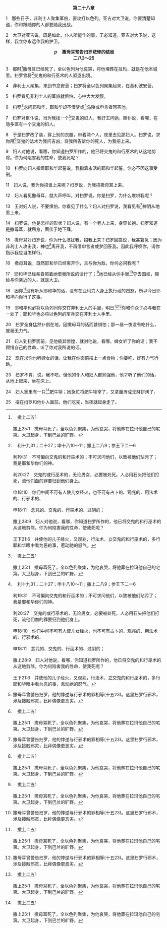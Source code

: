 <p style="text-align:center;font-weight:bold;">第二十八章</p>

1　那些日子，非利士人聚集军旅，要攻打以色列。亚吉对大卫说，你要清楚知道，你和跟随你的人都要随我出战。

2　大卫对亚吉说，既是如此，仆人所能作的事，王必知道。亚吉对大卫说，这样，我立你永远作我的护卫。
<p style="text-align:center;font-weight:bold;">ｐ　撒母耳预告扫罗悲惨的结局<br>二八3～25</p>

3　那时[^a]撒母耳已经死了，全以色列为他哀哭，将他埋葬在拉玛，就是在他本城里。扫罗曾将[^b]交鬼的和行巫术的人驱逐出境。

[^a]:　撒上二五1<br><br>撒上25:1　撒母耳死了，全以色列聚集，为他哀哭，将他葬在拉玛他自己的宅第。大卫起身，下到巴兰的旷野。

[^b]:　利十九31；二十27；申十八10～11；撒上二八9；参王下二一6<br><br>利19:31　不可偏向交鬼的和行巫术的；不可求问他们，以致被他们玷污了；我是耶和华你们的神。<br><br>利20:27　交鬼的或行巫术的，无论男女，必要被处死。人必用石头把他们打死，流他们血的罪要归到他们身上。<br><br>申18:10　你们中间不可有人使儿女经火，也不可有占卜的、观兆的、用法术的、行邪术的、<br><br>申18:11　念咒的、交鬼的、行巫术的、过阴的；<br><br>撒上28:9　妇人对他说，看哪，你知道扫罗所作的，他已将交鬼的和行巫术的从这地剪除。你为何陷害我的性命，使我死呢？<br><br>王下21:6　并使他的儿子经火，又观兆，行法术，立交鬼的和行巫术的，多行耶和华眼中看为恶的事，惹动祂的怒气。

4　非利士人聚集，来到书念安营；扫罗将全以色列聚集起来，在基利波安营。

5　扫罗看见非利士人的军旅就惧怕，心中大大发颤。

6　扫罗[^a]求问耶和华，耶和华却不借梦或[^b]乌陵或申言者回答他。

[^a]:　撒上十四37<br><br>撒上14:37　扫罗求问神说，我可以下去追赶非利士人吗？你要将他们交在以色列人手里吗？但那日神没有回答他。

[^b]:　参出二八30；民二七21；申三三8<br><br>出28:30　你又要将乌陵和土明放在决断的胸牌里；亚伦进到耶和华面前的时候，要带在胸前，在耶和华面前常将以色列人的决断牌带在胸前。<br><br>民27:21　他要站在祭司以利亚撒面前，以利亚撒要凭乌陵的判断，在耶和华面前为他求问。他和以色列人全会众都要遵以利亚撒的话出入。<br><br>申33:8　论利未说，耶和华啊，愿你的土明和乌陵都在你的虔诚人那里；你在玛撒曾试验他，在米利巴水曾与他争论。

7　扫罗对臣仆说，当为我找一个[^1]交鬼的妇人，我好去问她。臣仆说，看哪，在隐多珥有一个交鬼的妇人。

[^1]:撒母耳曾警告扫罗，他的悖逆与行邪术的罪相等(十五23)。这里扫罗行邪术，涉及接触邪灵，比拜偶像更恶劣。

8　于是扫罗改了装，穿上别的衣服，带着两个人，夜里去见那妇人。扫罗说，求你用[^a]交鬼的法术为我问吉凶，将我所告诉你的死人，为我招上来。

[^a]:　利十九31；申十八11；徒十六16<br><br>利19:31　不可偏向交鬼的和行巫术的；不可求问他们，以致被他们玷污了；我是耶和华你们的神。<br><br>申18:11　念咒的、交鬼的、行巫术的、过阴的；<br><br>徒16:16　后来，我们往那祷告的地方去，有一个使女迎面而来，她有巫觋的灵附着，行占卜，叫她的主人们大得财利。

9　妇人对他说，看哪，你知道扫罗所作的，他已将交鬼的和行巫术的从这地剪除。你为何陷害我的性命，使我死呢？

10　扫罗向妇人指着耶和华起誓说，我指着永活的耶和华起誓，你必不因这事受刑。

11　妇人说，我为你招谁上来呢？扫罗说，为我招撒母耳上来。

12　妇人看见撒母耳，就大声呼叫，对扫罗说，你是扫罗，为什么欺哄我呢？

13　王对妇人说，不要惧怕，你看见了什么？妇人对扫罗说，我看见有[^1]神明从地里上来。

[^1]:或，神；希伯来文， elohim， 伊罗欣。

14　扫罗说，他是怎样的形状？妇人说，有一个老人上来，身穿长袍。扫罗知道是撒母耳，就屈身，面伏于地下拜。

15　撒母耳对扫罗说，你为什么搅扰我，招我上来？扫罗回答说，我甚窘急；因为非利士人攻击我，神也[^a]离开我，不再借申言者或梦回答我。因此我呼唤你，请你指示我应当怎样行。

[^a]:　撒上十六14；十八12<br><br>撒上16:14　耶和华的灵离开扫罗，有恶灵从耶和华那里来惊扰他。<br><br>撒上18:12　扫罗惧怕大卫，因为耶和华与大卫同在，却离开了扫罗。

16　撒母耳说，既然耶和华已经离开你，且与你为敌，你何必问我呢？

17　耶和华已经亲自照着祂借我所说的话行了；[^a]祂已经从你手里[^1]夺去国权，赐给与你亲近的人，就是大卫。

[^1]:直译，撕去。

[^a]:　撒上十五28<br><br>撒上15:28　撒母耳对他说，今日耶和华已将以色列国从你身上撕断，将这国赐给与你亲近的人，他比你更好。

18　因你[^a]没有听从耶和华的话，没有在亚玛力人身上执行祂的烈怒，所以今日耶和华向你行了这事。

[^a]:　撒上十五11<br><br>撒上15:11　我立扫罗为王，我后悔了；因为他转去不跟从我，不履行我的话。撒母耳便甚恼怒，终夜哀求耶和华。

19　耶和华也必将以色列同你交在非利士人的手里，明日[^1][^a]你和你众子必与我在一处了；耶和华也必将以色列的军兵交在非利士人手里。

[^1]:关于扫罗悲惨的结局(三一1～5)，见三一6注1。

[^a]:　参撒上三一8<br><br>撒上31:8　次日，非利士人来剥那些被杀之人的衣服，发现扫罗和他三个儿子仆倒在基利波山，

20　扫罗全身猛然仆倒在地，因撒母耳的话而甚惧怕；那一昼一夜没有吃什么，就毫无力气。

21　妇人到扫罗面前，见他极其惊惶，就对他说，看哪，婢女听了你的话；我不顾惜自己的性命，听了你对我所说的话。

22　现在求你也听婢女的话，让我在你面前摆上一点食物；你要吃，好有力气行路。

23　扫罗不肯，说，我不吃。但他的仆人和妇人都勉强他，他才听了他们的话，从地上起来，坐在床上。

24　妇人家里有一只[^a]肥牛犊；她急忙将肥牛犊宰了，又拿面抟成无酵饼烤了，

[^a]:　创十八7～8；路十五23<br><br>创18:7　亚伯拉罕又跑到牛群里，牵了一只又嫩又好的牛犊来，交给仆人，仆人急忙预备好了。<br><br>创18:8　亚伯拉罕又取了奶酪和奶，并预备好的牛犊来，摆在他们面前，自己在树下站在旁边，他们就吃了。<br><br>路15:23　把那肥牛犊牵来宰了，让我们吃喝快乐。

25　摆在扫罗和他仆人面前。他们吃完，当夜就起身走了。
